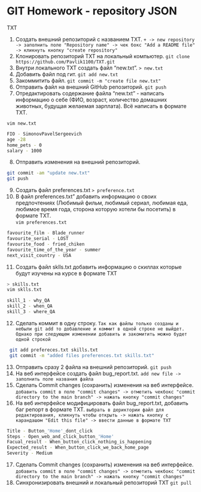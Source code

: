 # GIT Homework - repository JSON 
TXT
 1. Создать внешний репозиторий c названием TXT. `+ -> new repository -> заполнить поле "Repository name" -> чек бокс "Add a README file" -> кликнуть кнопку "create repository"`
 2. Клонировать репозиторий TXT на локальный компьютер. `git clone https://github.com/Pavlik1100/TXT.git`  
 3. Внутри локального TXT создать файл “new.txt”. `> new.txt`  
 4. Добавить файл под гит. `git add new.txt`  
 5. Закоммитить файл. `git commit -m "create file new.txt"`  
 6. Отправить файл на внешний GitHub репозиторий. `git push`  
 7. Отредактировать содержание файла “new.txt” - написать информацию о себе (ФИО, возраст, количество домашних животных, будущая желаемая зарплата). Всё написать в формате TXT.  

`vim new.txt`
```sh  
FIO - SimonovPavelSergeevich  
age -28  
home_pets - 0  
salary - 1000  
```  
 8. Отправить изменения на внешний репозиторий.  
```sh  
git commit -am "update new.txt"  
git push  
```  
 9. Создать файл preferences.txt `> preference.txt`  
 10. В файл preferences.txt” добавить информацию о своих предпочтениях (Любимый фильм, любимый сериал, любимая еда, любимое время года, сторона которую хотели бы посетить) в формате TXT.   
`vim preferences.txt`  
```sh  
favourite_film - Blade_runner  
favourite_serial - LOST  
favourite_food - fried_chiken    
favourite_time_of_the_year - summer  
next_visit_country - USA    
```  
  
 11. Создать файл sklls.txt добавить информацию о скиллах которые будут изучены на курсе в формате TXT  
```sh
> skills.txt  
vim sklls.txt 
```
```sh
skill_1 - why_QA    
skill_2 - when_QA    
skill_3 - where_QA    
```
 12. Сделать коммит в одну строку. `Так как файлы только созданы и небыли git add то добавление и коммит в одной строке не выйдет. Однако при следующем изменении добавить и закомитить можно будет одной строкой`
```sh  
 git add prefereces.txt skills.txt  
 git commit -m "added files preferences.txt skills.txt"  
```

 13. Отправить сразу 2 файла на внешний репозиторий. `git push`  
 14. На веб интерфейсе создать файл bug_report.txt. `add new file -> заполнить поле названия файла`   
 15. Сделать Commit changes (сохранить) изменения на веб интерфейсе. `добавить commit в поле "commit changes" -> отметить чекбокс "commit directory to the main branch" -> нажать кнопку "commit changes"`
 16. На веб интерфейсе модифицировать файл bug_report.txt, добавить баг репорт в формате TXT. `выбрать в дериктории файл для редактирования, кликнуть чтобы открыть -> нажать кнопку с карандашом "Edit this file" -> ввести данные в формате TXT`
```sh
Title - Button_'Home'_dont_click  
Steps - Open_web_and_click_button_'Home'  
Facual_result - When_button_click_nothing_is_happening  
Expected_result - When_button_click_we_back_home_page  
Severity - Medium   
```
 17. Сделать Commit changes (сохранить) изменения на веб интерфейсе. `добавить commit в поле "commit changes" -> отметить чекбокс "commit directory to the main branch" -> нажать кнопку "commit changes"`  
 18. Синхронизировать внешний и локальный репозиторий TXT `git pull`
